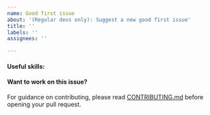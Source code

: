 ```yaml
---
name: Good first issue
about: '(Regular devs only): Suggest a new good first issue'
title: ''
labels: ''
assignees: ''

---
```


<!-- Needs the label "good first issue" assigned manually before or after opening -->

<!-- A good first issue is an uncontroversial issue, that has a relatively unique and obvious solution -->

<!-- Motivate the issue and explain the solution briefly -->

#### Useful skills:

<!-- (For example, “C++11 std::thread”, “Qt5 GUI and async GUI design” or “basic understanding of Lightcoin mining and the Lightcoin Core RPC interface”.) -->

#### Want to work on this issue?

For guidance on contributing, please read [CONTRIBUTING.md](https://github.com/lightcoin/lightcoin/blob/master/CONTRIBUTING.md) before opening your pull request.
